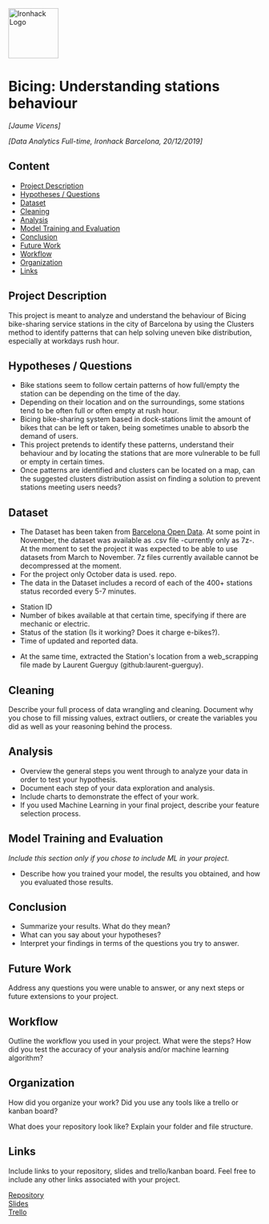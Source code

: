 <img src="https://bit.ly/2VnXWr2" alt="Ironhack Logo" width="100"/>

# Bicing: Understanding stations behaviour
*[Jaume Vicens]*

*[Data Analytics Full-time, Ironhack Barcelona, 20/12/2019]*

## Content
- [Project Description](#project-description)
- [Hypotheses / Questions](#hypotheses-questions)
- [Dataset](#dataset)
- [Cleaning](#cleaning)
- [Analysis](#analysis)
- [Model Training and Evaluation](#model-training-and-evaluation)
- [Conclusion](#conclusion)
- [Future Work](#future-work)
- [Workflow](#workflow)
- [Organization](#organization)
- [Links](#links)

## Project Description
This project is meant to analyze and understand the behaviour of Bicing bike-sharing service stations in the city of Barcelona by using the Clusters method to identify patterns that can help solving uneven bike distribution, especially at workdays rush hour.

## Hypotheses / Questions
* Bike stations seem to follow certain patterns of how full/empty the station can be depending on the time of the day.
* Depending on their location and on the surroundings, some stations tend to be often full or often empty at rush hour.
* Bicing bike-sharing system based in dock-stations limit the amount of bikes that can be left or taken, being sometimes unable to absorb the demand of users.
* This project pretends to identify these patterns, understand their behaviour and by locating the stations that are more vulnerable to be full or empty in certain times.
* Once patterns are identified and clusters can be located on a map, can the suggested clusters distribution assist on finding a solution to prevent stations meeting users needs?


## Dataset
* The Dataset has been taken from [Barcelona Open Data](https://opendata-ajuntament.barcelona.cat/data/ca/dataset/estat-estacions-bicing). At some point in November, the dataset was available as .csv file -currently only as 7z-. At the moment to set the project it was expected to be able to use datasets from March to November. 7z files currently available cannot be decompressed at the moment.
* For the project only October data is used.
repo.
* The data in the Dataset includes a record of each of the 400+ stations status recorded every 5-7 minutes.
- Station ID
- Number of bikes available at that certain time, specifying if there are mechanic or electric.
- Status of the station (Is it working? Does it charge e-bikes?).
- Time of updated and reported data.
* At the same time, extracted the Station's location from a web_scrapping file made by Laurent Guerguy (github:laurent-guerguy).

## Cleaning
Describe your full process of data wrangling and cleaning. Document why you chose to fill missing values, extract outliers, or create the variables you did as well as your reasoning behind the process.

## Analysis
* Overview the general steps you went through to analyze your data in order to test your hypothesis.
* Document each step of your data exploration and analysis.
* Include charts to demonstrate the effect of your work.
* If you used Machine Learning in your final project, describe your feature selection process.

## Model Training and Evaluation
*Include this section only if you chose to include ML in your project.*
* Describe how you trained your model, the results you obtained, and how you evaluated those results.

## Conclusion
* Summarize your results. What do they mean?
* What can you say about your hypotheses?
* Interpret your findings in terms of the questions you try to answer.

## Future Work
Address any questions you were unable to answer, or any next steps or future extensions to your project.

## Workflow
Outline the workflow you used in your project. What were the steps?
How did you test the accuracy of your analysis and/or machine learning algorithm?

## Organization
How did you organize your work? Did you use any tools like a trello or kanban board?

What does your repository look like? Explain your folder and file structure.

## Links
Include links to your repository, slides and trello/kanban board. Feel free to include any other links associated with your project.


[Repository](https://github.com/)  
[Slides](https://slides.com/)  
[Trello](https://trello.com/en)  
